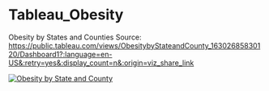 # Tableau_Obesity
Obesity by States and Counties
Source: https://public.tableau.com/views/ObesitybyStateandCounty_16302685830120/Dashboard1?:language=en-US&:retry=yes&:display_count=n&:origin=viz_share_link

<div class='tableauPlaceholder' id='viz1630271489346' style='position: relative'><noscript><a href='#'><img alt='Obesity by State and County ' src='https:&#47;&#47;public.tableau.com&#47;static&#47;images&#47;Ob&#47;ObesitybyStateandCounty_16302685830120&#47;Dashboard1&#47;1_rss.png' style='border: none' /></a></noscript><object class='tableauViz'  style='display:none;'><param name='host_url' value='https%3A%2F%2Fpublic.tableau.com%2F' /> <param name='embed_code_version' value='3' /> <param name='site_root' value='' /><param name='name' value='ObesitybyStateandCounty_16302685830120&#47;Dashboard1' /><param name='tabs' value='no' /><param name='toolbar' value='yes' /><param name='static_image' value='https:&#47;&#47;public.tableau.com&#47;static&#47;images&#47;Ob&#47;ObesitybyStateandCounty_16302685830120&#47;Dashboard1&#47;1.png' /> <param name='animate_transition' value='yes' /><param name='display_static_image' value='yes' /><param name='display_spinner' value='yes' /><param name='display_overlay' value='yes' /><param name='display_count' value='yes' /><param name='language' value='en-US' /></object></div>                

<script type='text/javascript'>                    var divElement = document.getElementById('viz1630271489346');                    var vizElement = divElement.getElementsByTagName('object')[0];                    if ( divElement.offsetWidth > 800 ) { vizElement.style.width='1000px';vizElement.style.height='827px';} else if ( divElement.offsetWidth > 500 ) { vizElement.style.width='1000px';vizElement.style.height='827px';} else { vizElement.style.width='100%';vizElement.style.height='877px';}                     var scriptElement = document.createElement('script');                    scriptElement.src = 'https://public.tableau.com/javascripts/api/viz_v1.js';                    vizElement.parentNode.insertBefore(scriptElement, vizElement);                </script>


